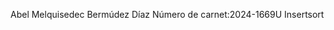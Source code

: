 Abel Melquisedec Bermúdez Díaz 
Número de carnet:2024-1669U
Insertsort 

<!---
abelbermudez/abelbermudez is a ✨ special ✨ repository because its `README.md` (this file) appears on your GitHub profile.
You can click the Preview link to take a look at your changes.
--->
